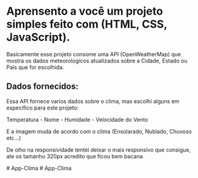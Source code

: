 <h1>Aprensento a você um projeto simples feito com (HTML, CSS, JavaScript).</h1>

<p>Basicamente esse projeto consome uma API (OpenWeatherMap) que mostra os dados meteorologicos atualizados sobre a Cidade, Estado ou Pais que for escolhida.</p>

<h2>Dados fornecidos:</h2>
<p>Essa API fornece varios dados sobre o clima, mas escolhi alguns em especifico para este projeto:</p>
<p>Temperatura - Nome - Humidade - Velocidade do Vento</p>

<p>E a imagem muda de acordo com o clima (Ensolarado, Nublado, Chuvoso etc...)</p>
<p>De olho na responsividade tentei deixar o mais responsivo que consigue, ate os tamanho 320px acredito que ficou bem bacana</p>#   A p p - C l i m a  
 #   A p p - C l i m a  
 